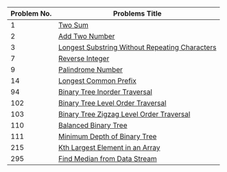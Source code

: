 
Problem No. | Problems Title |
----------- | -------------- |
1 | [Two Sum](https://github.com/shaquib-nesar/LeetCode/blob/main/src/com/leet/TwoSum.java) |
2 | [Add Two Number](https://github.com/shaquib-nesar/LeetCode/blob/main/src/com/leet/AddTwoNumber.java) |
3 | [Longest Substring Without Repeating Characters](https://github.com/shaquib-nesar/LeetCode/blob/main/src/com/leet/LongestSubstringWithoutRepeatingCharacter.java) |
7 | [Reverse Integer](https://github.com/shaquib-nesar/LeetCode/blob/main/src/com/leet/ReverseInteger.java) |
9 | [Palindrome Number](https://github.com/shaquib-nesar/LeetCode/blob/main/src/com/leet/PalindromeNumber.java) |
14 | [Longest Common Prefix](https://github.com/shaquib-nesar/LeetCode/blob/main/src/com/leet/LongestCommonPrefix.java) |
94 | [Binary Tree Inorder Traversal](https://github.com/shaquib-nesar/LeetCode/blob/main/src/com/leet/trees/BinaryTreeInorderTraversal.java) |
102 | [Binary Tree Level Order Traversal](https://github.com/shaquib-nesar/LeetCode/blob/main/src/com/leet/trees/BinaryTreeLevelOrderTraversal.java) |
103 | [Binary Tree Zigzag Level Order Traversal](https://github.com/shaquib-nesar/LeetCode/blob/main/src/com/leet/trees/BinaryTreeZigzagLevelOrderTraversal.java) |
110 | [Balanced Binary Tree](https://github.com/shaquib-nesar/LeetCode/blob/main/src/com/leet/trees/BalancedBinaryTree.java) |
111 | [Minimum Depth of Binary Tree](https://github.com/shaquib-nesar/LeetCode/blob/main/src/com/leet/trees/MinimumDepthOfBinaryTree.java) |
215 | [Kth Largest Element in an Array](https://github.com/shaquib-nesar/LeetCode/blob/main/src/com/leet/KthLargestElementInAnArray.java) |
295 | [Find Median from Data Stream](https://github.com/shaquib-nesar/LeetCode/blob/main/src/com/leet/FindMedianFromDataStream.java) |

